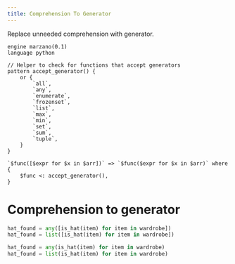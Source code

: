 ```yaml
---
title: Comprehension To Generator
---
```


Replace unneeded comprehension with generator.

```grit
engine marzano(0.1)
language python

// Helper to check for functions that accept generators
pattern accept_generator() {
    or {
        `all`,
        `any`,
        `enumerate`,
        `frozenset`,
        `list`,
        `max`,
        `min`,
        `set`,
        `sum`,
        `tuple`,
    }
}

`$func([$expr for $x in $arr])` => `$func($expr for $x in $arr)` where {
    $func <: accept_generator(),
}
```

# Comprehension to generator

```python
hat_found = any([is_hat(item) for item in wardrobe])
hat_found = list([is_hat(item) for item in wardrobe])
```

```python
hat_found = any(is_hat(item) for item in wardrobe)
hat_found = list(is_hat(item) for item in wardrobe)
```
